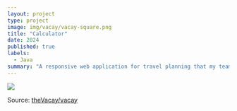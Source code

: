 ```yaml
---
layout: project
type: project
image: img/vacay/vacay-square.png
title: "Calculator"
date: 2024
published: true
labels:
  - Java
summary: "A responsive web application for travel planning that my team developed in ICS 415."
---
```


<img class="img-fluid" src="../img/vacay/vacay-home-page.png">


 
Source: <a href="https://github.com/theVacay/vacay">theVacay/vacay</a>
